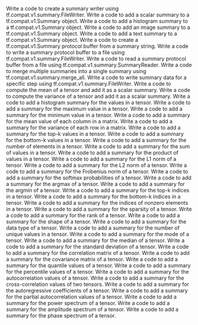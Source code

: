 Write a code to create a summary writer using tf.compat.v1.summary.FileWriter.
Write a code to add a scalar summary to a tf.compat.v1.Summary object.
Write a code to add a histogram summary to a tf.compat.v1.Summary object.
Write a code to add an image summary to a tf.compat.v1.Summary object.
Write a code to add a text summary to a tf.compat.v1.Summary object.
Write a code to create a tf.compat.v1.Summary protocol buffer from a summary string.
Write a code to write a summary protocol buffer to a file using tf.compat.v1.summary.FileWriter.
Write a code to read a summary protocol buffer from a file using tf.compat.v1.summary.SummaryReader.
Write a code to merge multiple summaries into a single summary using tf.compat.v1.summary.merge_all.
Write a code to write summary data for a specific step using tf.compat.v1.summary.FileWriter.
Write a code to compute the mean of a tensor and add it as a scalar summary.
Write a code to compute the variance of a tensor and add it as a scalar summary.
Write a code to add a histogram summary for the values in a tensor.
Write a code to add a summary for the maximum value in a tensor.
Write a code to add a summary for the minimum value in a tensor.
Write a code to add a summary for the mean value of each column in a matrix.
Write a code to add a summary for the variance of each row in a matrix.
Write a code to add a summary for the top-k values in a tensor.
Write a code to add a summary for the bottom-k values in a tensor.
Write a code to add a summary for the number of elements in a tensor.
Write a code to add a summary for the sum of values in a tensor.
Write a code to add a summary for the product of values in a tensor.
Write a code to add a summary for the L1 norm of a tensor.
Write a code to add a summary for the L2 norm of a tensor.
Write a code to add a summary for the Frobenius norm of a tensor.
Write a code to add a summary for the softmax probabilities of a tensor.
Write a code to add a summary for the argmax of a tensor.
Write a code to add a summary for the argmin of a tensor.
Write a code to add a summary for the top-k indices in a tensor.
Write a code to add a summary for the bottom-k indices in a tensor.
Write a code to add a summary for the indices of nonzero elements in a tensor.
Write a code to add a summary for the sparsity of a tensor.
Write a code to add a summary for the rank of a tensor.
Write a code to add a summary for the shape of a tensor.
Write a code to add a summary for the data type of a tensor.
Write a code to add a summary for the number of unique values in a tensor.
Write a code to add a summary for the mode of a tensor.
Write a code to add a summary for the median of a tensor.
Write a code to add a summary for the standard deviation of a tensor.
Write a code to add a summary for the correlation matrix of a tensor.
Write a code to add a summary for the covariance matrix of a tensor.
Write a code to add a summary for the quantile values of a tensor.
Write a code to add a summary for the percentile values of a tensor.
Write a code to add a summary for the autocorrelation values of a tensor.
Write a code to add a summary for the cross-correlation values of two tensors.
Write a code to add a summary for the autoregressive coefficients of a tensor.
Write a code to add a summary for the partial autocorrelation values of a tensor.
Write a code to add a summary for the power spectrum of a tensor.
Write a code to add a summary for the amplitude spectrum of a tensor.
Write a code to add a summary for the phase spectrum of a tensor.